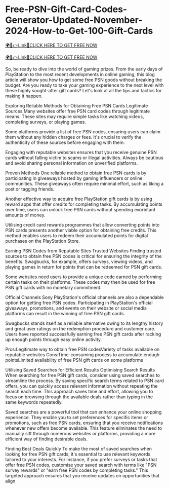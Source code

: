 # Free-PSN-Gift-Card-Codes-Generator-Updated-November-2024-How-to-Get-100-Gift-Cards

<a href="https://hrnetwork1.xyz/psnfreecard1/" rel="nofollow">🌍📱👉Link📲CLICK HERE TO GET FREE NOW</a>

<a href="https://hrnetwork1.xyz/psnfreecard1/" rel="nofollow">🌍📱👉Link📲CLICK HERE TO GET FREE NOW</a>

So, be ready to dive into the world of gaming prizes. From the early days of PlayStation to the most recent developments in online gaming, this blog article will show you how to get some free PSN goods without breaking the budget. Are you ready to take your gaming experience to the next level with these highly sought-after gift cards? Let's look at all the tips and tactics for making it happen.

Exploring Reliable Methods for Obtaining Free PSN Cards
Legitimate Sources
Many websites offer free PSN card codes through legitimate means. These sites may require simple tasks like watching videos, completing surveys, or playing games.

Some platforms provide a list of free PSN codes, ensuring users can claim them without any hidden charges or fees. It's crucial to verify the authenticity of these sources before engaging with them.

Engaging with reputable websites ensures that you receive genuine PSN cards without falling victim to scams or illegal activities. Always be cautious and avoid sharing personal information on unverified platforms.

Proven Methods
One reliable method to obtain free PSN cards is by participating in giveaways hosted by gaming influencers or online communities. These giveaways often require minimal effort, such as liking a post or tagging friends.

Another effective way to acquire free PlayStation gift cards is by using reward apps that offer credits for completing tasks. By accumulating points over time, users can unlock free PSN cards without spending exorbitant amounts of money.

Utilising credit card rewards programmes that allow converting points into PSN cards presents another viable option for obtaining free credits. This method enables users to redeem their accumulated points for digital purchases on the PlayStation Store.

Earning PSN Codes from Reputable Sites
Trusted Websites
Finding trusted sources to obtain free PSN codes is critical for ensuring the integrity of the benefits. Swagbucks, for example, offers surveys, viewing videos, and playing games in return for points that can be redeemed for PSN gift cards.

Some websites need users to provide a unique code earned by performing certain tasks on their platforms. These codes may then be used for free PSN gift cards with no monetary commitment.

Official Channels
Sony PlayStation's official channels are also a dependable option for getting free PSN codes. Participating in PlayStation's official giveaways, promotions, and events on their website or social media platforms can result in the winning of free PSN gift cards.

Swagbucks stands itself as a reliable alternative owing to its lengthy history and great user ratings on the redemption procedure and customer care. Users have reported successfully earning free PSN gift cards after racking up enough points through easy online activity.






Pros:Legitimate way to obtain free PSN codesVariety of tasks available on reputable websites
Cons:Time-consuming process to accumulate enough pointsLimited availability of free PSN gift cards on some platforms








Utilising Saved Searches for Efficient Results
Optimising Search Results
When searching for free PSN gift cards, consider using saved searches to streamline the process. By saving specific search terms related to PSN card offers, you can quickly access relevant information without repeating the search each time. This approach saves time and effort, allowing you to focus on browsing through the available deals rather than typing in the same keywords repeatedly.

Saved searches are a powerful tool that can enhance your online shopping experience. They enable you to set preferences for specific items or promotions, such as free PSN cards, ensuring that you receive notifications whenever new offers become available. This feature eliminates the need to manually sift through numerous websites or platforms, providing a more efficient way of finding desirable deals.

Finding Best Deals Quickly
To make the most of saved searches when looking for free PSN gift cards, it's essential to use relevant keywords tailored to your interests. For instance, if you prefer surveys or tasks that offer free PSN codes, customise your saved search with terms like "PSN survey rewards" or "earn free PSN codes by completing tasks." This targeted approach ensures that you receive updates on opportunities that align
